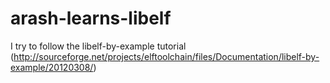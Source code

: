 # arash-learns-libelf
I try to follow the libelf-by-example tutorial (http://sourceforge.net/projects/elftoolchain/files/Documentation/libelf-by-example/20120308/)
